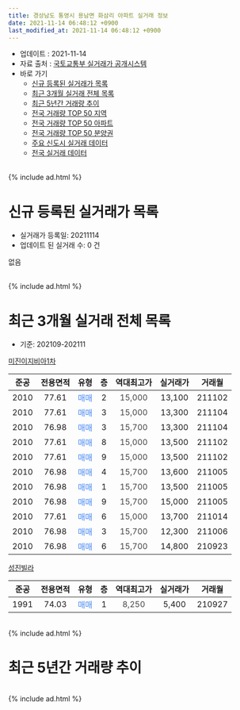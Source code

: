 ```yaml
---
title: 경상남도 통영시 용남면 화삼리 아파트 실거래 정보
date: 2021-11-14 06:48:12 +0900
last_modified_at: 2021-11-14 06:48:12 +0900
---
```


* 업데이트 : 2021-11-14
* 자료 출처 : [국토교통부 실거래가 공개시스템](http://rt.molit.go.kr)
* 바로 가기
    * [신규 등록된 실거래가 목록](#신규-등록된-실거래가-목록)
    * [최근 3개월 실거래 전체 목록](#최근-3개월-실거래-전체-목록)
    * [최근 5년간 거래량 추이](#최근-5년간-거래량-추이)
    * [전국 거래량 TOP 50 지역](https://inasie.github.io/apt-trade-info/최근-3개월-전국에서-가장-거래가-많이-발생한-지역)
    * [전국 거래량 TOP 50 아파트](https://inasie.github.io/apt-trade-info/최근-3개월-전국에서-가장-거래가-많이-발생한-아파트)
    * [전국 거래량 TOP 50 분양권](https://inasie.github.io/apt-trade-info/최근-3개월-전국에서-가장-거래가-많이-발생한-분양권)
    * [주요 신도시 실거래 데이터](https://inasie.github.io/apt-trade-info/주요-신도시)
    * [전국 실거래 데이터](https://inasie.github.io/apt-trade-info/전국)
<br>
{% include ad.html %}
<br>

# 신규 등록된 실거래가 목록
* 실거래가 등록일: 20211114
* 업데이트 된 실거래 수: 0 건

없음

<br>
{% include ad.html %}
<br>

# 최근 3개월 실거래 전체 목록
* 기준: 202109-202111


[미진이지비아1차](https://search.naver.com/search.naver?query=%EA%B2%BD%EC%83%81%EB%82%A8%EB%8F%84+%ED%86%B5%EC%98%81%EC%8B%9C+%EC%9A%A9%EB%82%A8%EB%A9%B4+%ED%99%94%EC%82%BC%EB%A6%AC+%EB%AF%B8%EC%A7%84%EC%9D%B4%EC%A7%80%EB%B9%84%EC%95%841%EC%B0%A8)

|준공|전용면적|유형|층|역대최고가|실거래가|거래월|
|:---:|:---:|:---:|:---:|:---:|:---:|:---:|
|2010|77.61|<span style="color:#4285f3">매매</span>|2|<span style="color:#444444">15,000</span>|13,100|211102|
|2010|77.61|<span style="color:#4285f3">매매</span>|3|<span style="color:#444444">15,000</span>|13,300|211104|
|2010|76.98|<span style="color:#4285f3">매매</span>|3|<span style="color:#444444">15,700</span>|13,300|211104|
|2010|77.61|<span style="color:#4285f3">매매</span>|8|<span style="color:#444444">15,000</span>|13,500|211102|
|2010|77.61|<span style="color:#4285f3">매매</span>|9|<span style="color:#444444">15,000</span>|13,500|211102|
|2010|76.98|<span style="color:#4285f3">매매</span>|4|<span style="color:#444444">15,700</span>|13,600|211005|
|2010|76.98|<span style="color:#4285f3">매매</span>|1|<span style="color:#444444">15,700</span>|13,500|211005|
|2010|76.98|<span style="color:#4285f3">매매</span>|9|<span style="color:#444444">15,700</span>|15,000|211005|
|2010|77.61|<span style="color:#4285f3">매매</span>|6|<span style="color:#444444">15,000</span>|13,700|211014|
|2010|76.98|<span style="color:#4285f3">매매</span>|3|<span style="color:#444444">15,700</span>|12,300|211006|
|2010|76.98|<span style="color:#4285f3">매매</span>|6|<span style="color:#444444">15,700</span>|14,800|210923|

[성진빌라](https://search.naver.com/search.naver?query=%EA%B2%BD%EC%83%81%EB%82%A8%EB%8F%84+%ED%86%B5%EC%98%81%EC%8B%9C+%EC%9A%A9%EB%82%A8%EB%A9%B4+%ED%99%94%EC%82%BC%EB%A6%AC+%EC%84%B1%EC%A7%84%EB%B9%8C%EB%9D%BC)

|준공|전용면적|유형|층|역대최고가|실거래가|거래월|
|:---:|:---:|:---:|:---:|:---:|:---:|:---:|
|1991|74.03|<span style="color:#4285f3">매매</span>|1|<span style="color:#444444">8,250</span>|5,400|210927|


<br>
{% include ad.html %}
<br>

# 최근 5년간 거래량 추이


<div style="width:100%;">
    <canvas id="deal_progress" height="200"></canvas>
</div>

<script>
new Chart(document.getElementById("deal_progress"), {
    type: 'line',
    data: {
        labels: ['201611','201612','201701','201702','201703','201704','201705','201706','201707','201708','201709','201710','201711','201712','201801','201802','201803','201804','201805','201806','201807','201808','201809','201810','201811','201812','201901','201902','201903','201904','201905','201906','201907','201908','201909','201910','201911','201912','202001','202002','202003','202004','202005','202006','202007','202008','202009','202010','202011','202012','202101','202102','202103','202104','202105','202106','202107','202108','202109','202110','202111'],
        datasets: [{
            label: '매매',
            pointRadius: 1,
            data: [2, 1, 0, 1, 1, 0, 2, 2, 0, 3, 2, 0, 2, 1, 2, 0, 1, 0, 0, 0, 2, 0, 1, 2, 0, 2, 1, 0, 1, 1, 0, 0, 0, 0, 1, 0, 2, 2, 0, 2, 4, 0, 0, 0, 1, 0, 1, 0, 2, 1, 1, 1, 1, 6, 4, 0, 2, 3, 2, 5, 5],
            borderColor: "rgba(255, 201, 14, 1)",
            backgroundColor: "rgba(255, 201, 14, 0.5)",
            fill: false,
            lineTension: 0
        },{
            label: '전월세',
            pointRadius: 1,
            data: [2, 0, 0, 1, 0, 0, 0, 0, 0, 1, 1, 0, 2, 0, 0, 2, 1, 2, 1, 3, 3, 2, 1, 2, 0, 2, 0, 1, 0, 0, 1, 0, 2, 0, 2, 2, 0, 0, 2, 1, 1, 1, 4, 3, 0, 3, 0, 1, 0, 3, 2, 0, 0, 2, 0, 0, 0, 0, 0, 0, 0],
            borderColor: "rgba(0, 141, 185, 1)",
            backgroundColor: "rgba(0, 141, 185, 0.5)",
            fill: false,
            lineTension: 0
        }
        ]
    },
    options: {
        responsive: true,
        title: {
            display: false
        },
        tooltips: {
            mode: 'index',
            intersect: false
        },
        hover: {
            mode: 'nearest',
            intersect: true
        },
        scales: {
            xAxes: [{
                display: true,
                scaleLabel: {
                    display: true,
                    labelString: '년/월'
                }
            }],
            yAxes: [{
                display: true,
                ticks: {
                    suggestedMin: 0,
                },
                scaleLabel: {
                    display: true,
                    labelString: '실거래 수'
                }
            }]
        }
    }
});

</script>


<br>
{% include ad.html %}
<br>

